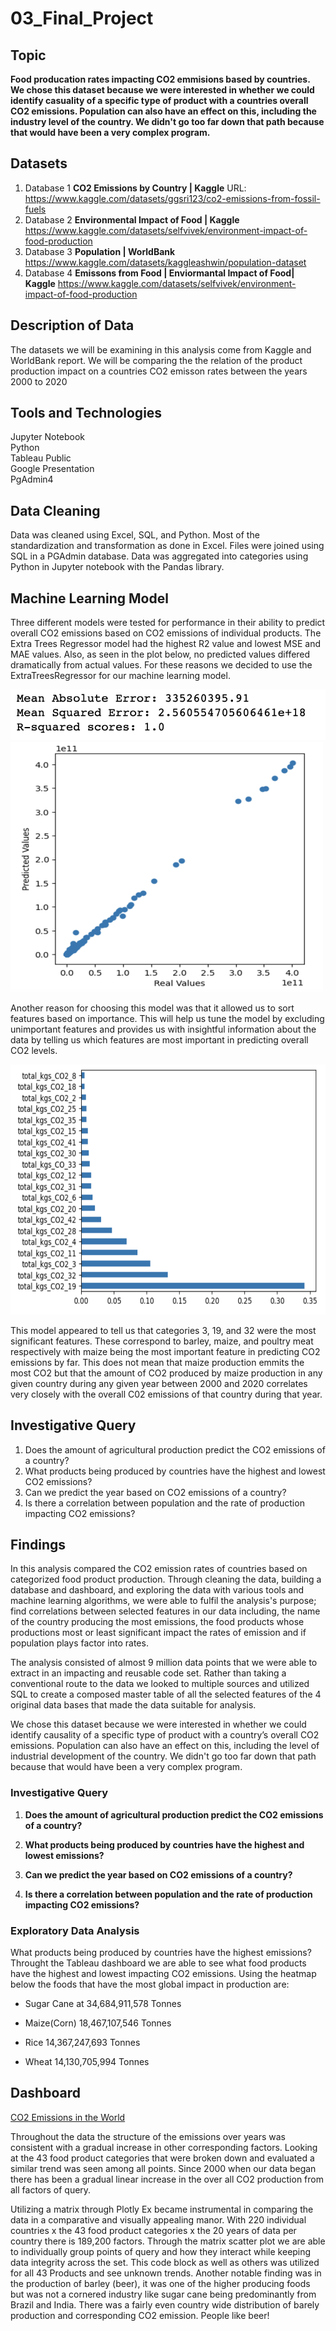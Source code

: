 # 03_Final_Project

## Topic
**Food producation rates impacting CO2 emmisions based by countries.  We chose this dataset because we were interested in whether we could identify casuality of a specific type of product with a countries overall CO2 emissions.  Population can also have an effect on this, including the industry level of the country.  We didn't go too far down that path because that would have been a very complex program.**

## Datasets 

1. Database 1 **CO2 Emissions by Country | Kaggle** URL: <https://www.kaggle.com/datasets/ggsri123/co2-emissions-from-fossil-fuels>
2. Database 2 **Environmental Impact of Food | Kaggle** <https://www.kaggle.com/datasets/selfvivek/environment-impact-of-food-production>
3. Database 3 **Population | WorldBank** <https://www.kaggle.com/datasets/kaggleashwin/population-dataset>
4. Database 4 **Emissons from Food | Enviormantal Impact of Food| Kaggle** <https://www.kaggle.com/datasets/selfvivek/environment-impact-of-food-production>



## Description of Data
The datasets we will be examining in this analysis come from Kaggle and WorldBank report. We will be comparing the the relation of the product production impact on a countries CO2 emisson rates between the years 2000 to 2020



## Tools and Technologies 

Jupyter Notebook<br>
Python<br>
Tableau Public<br>
Google Presentation<br>
PgAdmin4

## Data Cleaning
Data was cleaned using Excel, SQL, and Python. Most of the standardization and transformation as done in Excel. Files were joined using SQL in a PGAdmin database. Data was aggregated into categories using Python in Jupyter notebook with the Pandas library.

## Machine Learning Model
Three different models were tested for performance in their ability to predict overall CO2 emissions based on CO2 emissions of individual products. The Extra Trees Regressor model had the highest R2 value and lowest MSE and MAE values. Also, as seen in the plot below, no predicted values differed dramatically from actual values. For these reasons we decided to use the ExtraTreesRegressor for our machine learning model. 

<img src="https://github.com/natehahn/03_Final_Project/blob/main/Images/ExtraTrees_PerformanceMetrics.png">

<img src="https://github.com/natehahn/03_Final_Project/blob/main/Images/ExtraTrees_TruevsPredicted.png" width="500" height="400">

Another reason for choosing this model was that it allowed us to sort features based on importance. This will help us tune the model by excluding unimportant features and provides us with insightful information about the data by telling us which features are most important in predicting overall CO2 levels. 

<img src="https://github.com/natehahn/03_Final_Project/blob/main/Images/ExtraTrees_FeatureImportance.png" width="650" height="400">

This model appeared to tell us that categories 3, 19, and 32 were the most significant features. These correspond to barley, maize, and poultry meat respectively with maize being the most important feature in predicting CO2 emissions by far. This does not mean that maize production emmits the most CO2 but that the amount of CO2 produced by maize production in any given country during any given year between 2000 and 2020 correlates very closely with the overall C02 emissions of that country during that year. 

## Investigative Query

1. Does the amount of agricultural production predict the CO2 emissions of a country?
2. What products being produced by countries have the highest and lowest CO2 emissions?
3. Can we predict the year based on CO2 emissions of a country?
4. Is there a correlation between population and the rate of production impacting CO2 emissions?

## Findings  
In this analysis compared the CO2 emission rates of countries based on categorized food product production. Through cleaning the data, building a database and dashboard, and exploring the data with various tools and machine learning algorithms, we were able to fulfil the analysis's purpose; find correlations between selected features in our data including, the name of the country producing the most emissions, the food products whose productions most or least significant impact the rates of emission and if population plays factor into rates. 

The analysis consisted of almost 9 million data points that we were able to extract in an impacting and reusable code set. Rather than taking a conventional route to the data we looked to multiple sources and utilized SQL to create a composed master table of all the selected features of the 4 original data bases that made the data suitable for analysis.  

We chose this dataset because we were interested in whether we could identify causality of a specific type of product with a country’s overall CO2 emissions. Population can also have an effect on this, including the level of industrial development of the country. We didn't go too far down that path because that would have been a very complex program.

### Investigative Query

1. **Does the amount of agricultural production predict the CO2 emissions of a country?**

2. **What products being produced by countries have the highest and lowest emissions?**

3. **Can we predict the year based on CO2 emissions of a country?**

4. **Is there a correlation between population and the rate of production impacting CO2 emissions?**

### Exploratory Data Analysis
What products being produced by countries have the highest emissions?
Throught the Tableau dashboard we are able to see what food products have the highest and lowest impacting CO2 emissions. Using the heatmap below the foods that have the most global impact in production are:

- Sugar Cane at 34,684,911,578 Tonnes

- Maize(Corn) 18,467,107,546 Tonnes

- Rice 14,367,247,693 Tonnes

- Wheat 14,130,705,994 Tonnes


## Dashboard 
[CO2 Emissions in the World](https://public.tableau.com/app/profile/nathan.hahn1273/viz/CO2Emission_16803796768950/CO2Emissions?publish=yes)


Throughout the data the structure of the emissions over years was consistent with a gradual increase in other corresponding factors. Looking at the 43 food product categories that were broken down and evaluated a similar trend was seen among all points. Since 2000 when our data began there has been a gradual linear increase in the over all CO2 production from all factors of query.

Utilizing a matrix through Plotly Ex became instrumental in comparing the data in a comparative and visually appealing manor. With 220 individual countries x the 43 food product categories x the 20 years of data per country there is 189,200 factors. Through the matrix scatter plot we are able to individually group points of query and how they interact while keeping data integrity across the set. This code block as well as others was utilized for all 43 Products and see unknown trends. Another notable finding was in the production of barley (beer), it was one of the higher producing foods but was not a cornered industry like sugar cane being predominantly from Brazil and India. There was a fairly even country wide distribution of barely production and corresponding CO2 emission. People like beer!

